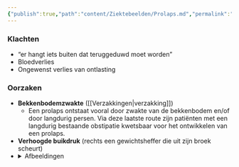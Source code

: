 ```yaml
---
{"publish":true,"path":"content/Ziektebeelden/Prolaps.md","permalink":"/content/ziektebeelden/prolaps/","title":"Prolaps","tags":["Chirurgie/Proctologie"]}
---
```



### Klachten

-   “er hangt iets buiten dat teruggeduwd moet worden”
-   Bloedverlies
-   Ongewenst verlies van ontlasting

### Oorzaken

- **Bekkenbodemzwakte** ([[Verzakkingen\|verzakking]])
	- Een prolaps ontstaat vooral door zwakte van de bekkenbodem en/of door langdurig persen. Via deze laatste route zijn patiënten met een langdurig bestaande obstipatie kwetsbaar voor het ontwikkelen van een prolaps.
- **Verhoogde buikdruk** (rechts een gewichtsheffer die uit zijn broek scheurt)
- <details> <summary>Afbeeldingen</summary> <img src="https://i.imgur.com/rD0PZlg.png"   width="60%" height="60%"></details>  

